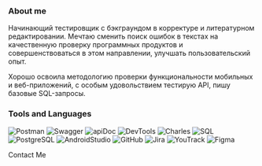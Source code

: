 ### About me
Начинающий тестировщик с бэкграундом в корректуре и литературном редактировании. Мечтаю сменить поиск ошибок в текстах на качественную проверку программных продуктов и совершенствоваться в этом направлении, улучшать пользовательский опыт.

Хорошо освоила методологию проверки функциональности мобильных и веб-приложений, с особым удовольствием тестирую API, пишу базовые SQL-запросы.


### Tools and Languages
![Postman](https://img.shields.io/badge/Postman-black?style=flat-square&logo=Postman)
![Swagger](https://img.shields.io/badge/Swagger-black?style=flat-square&logo=Swagger)
![apiDoc](https://img.shields.io/badge/apiDoc-black?style=flat-square&logo=apiDoc)
![DevTools](https://img.shields.io/badge/DevTools-black?style=flat-square&logo=GoogleChrome)
![Charles](https://img.shields.io/badge/Charles-black?style=flat-square&logo=CharlesProxy)
![SQL](https://img.shields.io/badge/SQL-black?style=flat-square&logo=SQL)
![PostgreSQL](https://img.shields.io/badge/PostgreSQL-black?style=flat-square&logo=PostgreSQL&logoColor=47c5fb)
![AndroidStudio](https://img.shields.io/badge/AndroidStudio-black?style=flat-square&logo=AndroidStudio)
![GitHub](https://img.shields.io/badge/GitHub-black?style=flat-square&logo=GitHub)
![Jira](https://img.shields.io/badge/Jira-black?style=flat-square&logo=Jira)
![YouTrack](https://img.shields.io/badge/YouTrack-black?style=flat-square&logo=YouTrack)
![Figma](https://img.shields.io/badge/Figma-black?style=flat-square&logo=Figma&logoColor=blueviolet)



Contact Me
